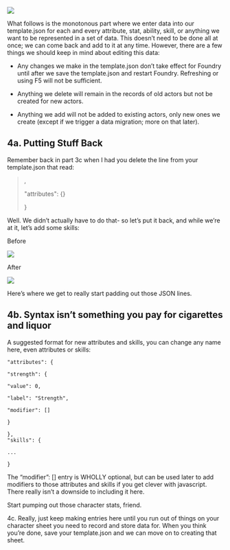 
![](https://lh3.googleusercontent.com/qoT-9iXu-1UwimiVSs-q6a9uDc7jN0aUBknVi7d7hHV3r37VOIQ1jFuCrE0tcWXLWlYPzs5yY404GsmTIEWyce-iqFVJf-ZQbySI_pa9al1fBmw_TFzVXcHQA8NMnbdHmOqcs-OT)

  
What follows is the monotonous part where we enter data into our template.json for each and every attribute, stat, ability, skill, or anything we want to be represented in a set of data. This doesn’t need  to be done all at once; we can come back and add to it at any time. However, there are a few things we should keep in mind about editing this data:

  

-   Any changes we make in the template.json don’t take effect for Foundry until after we save the template.json and restart Foundry. Refreshing or using F5 will not be sufficient.
    
-   Anything we delete will remain in the records of old actors but not be created for new actors.
    
-   Anything we add will not be added to existing actors, only new ones we create (except if we trigger a data migration; more on that later).
    

  

## 4a. Putting Stuff Back

Remember back in part 3c when I had you delete the line from your template.json that read: 

> 
> ,
> 
> "attributes": {}
> 
> }

  

Well. We didn’t actually have to do that- so let’s put it back, and while we’re at it, let’s add some skills:

  
  

Before

![](https://lh6.googleusercontent.com/KJCYcNfvl859zAsV93ds5Ss3sDDdFh8i8e7YwCqJGjsqUUzrVmqTd1qPyStHEKevP2n__mIzJmnA2hA3QR5ocmAcDISx1HNPXblr6pRQdC1hsXQCRnuoUhy_hpcrtXquILxStd_H)

  
  
  
  
  

After

![](https://lh3.googleusercontent.com/i3sGXerU1cMTA2LFkxmhxzsMYiO1079rPUOxk0k_PtG7JbslE5dJmZLK-mawdZQeSXaGEDNki3BneWFRYP0dyhfP4FKbLTwhe8DGFJfJMnn7PC197pvsPbSYIRgQSSakTwK0Kgjd)  

Here’s where we get to really start padding out those JSON lines.

  

## 4b. Syntax isn’t something you pay for cigarettes and liquor

A suggested format for new attributes and skills, you can change any name here, even attributes or skills:

    "attributes": {
    
    "strength": {
    
    "value": 0,
    
    "label": "Strength",
    
    "modifier": []
    
    }
    
    },  
    "skills": {
    
    ...
    
    }
    
      

The “modifier”: [] entry is WHOLLY optional, but can be used later to add modifiers to those attributes and skills if you get clever with javascript. There really isn’t a downside to including it here.

  

Start pumping out those character stats, friend.

  

4c. Really, just keep making entries here until you run out of things on your character sheet you need to record and store data for. When you think you’re done, save your template.json and we can move on to creating that sheet.